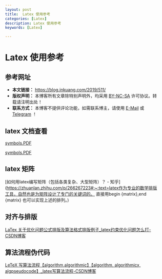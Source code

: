 ```yaml
---
layout: post
title:  Latex 使用参考
categories: [Latex] 
description: Latex 使用参考
keywords: [Latex] 

---
```






# Latex  使用参考



## 参考网址

- **本文链接：** https://blog.inkuang.com/2019/511/
- **版权声明：** 本博客所有文章除特别声明外，均采用 [BY-NC-SA](https://creativecommons.org/licenses/by-nc-sa/4.0/) 许可协议。转载请注明出处！
- **联系方式：** 本博客不提供评论功能，如需联系博主，请使用 [E-Mail](mailto:blog@inkuang.com) 或 [Telegram](https://t.me/inkuang) ！





## latex 文档查看 

<a href="https://zuti666.github.io/resources/symbols.pdf" target="_blank">symbols.PDF</a>


[symbols.PDF](https://zuti666.github.io/resources/symbols.pdf)



## latex 矩阵



[如何用latex编写矩阵（包括各类复杂、大型矩阵）？ - 知乎](https://zhuanlan.zhihu.com/p/266267223#:~:text=latex作为专业的数学排版工具，自然也是为矩阵设计了专门的关键词的。 直接用begin {matrix},end {matrix} 也可以实现上述的排列。)



##  对齐与排版

[LaTex 关于优化问题公式排版及算法格式排版例子_latex约束优化问题怎么打-CSDN博客](https://blog.csdn.net/weixin_43835470/article/details/105250995)



## 算法流程伪代码

[LeTeX 写算法流程【algorithm,algorithmic】【algorithm, algorithmicx, algpseudocode】_latex写算法流程-CSDN博客](https://blog.csdn.net/frx_bwcx/article/details/120641816)